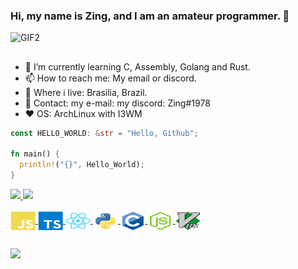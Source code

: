 ### Hi, my name is Zing, and I am an amateur programmer. 👋
<!--<img alt="GIF2" src="https://media.giphy.com/media/Cmr1OMJ2FN0B2/giphy.gif" width = 200/>-->
<img alt="GIF2" src="https://giphy.com/embed/oKLNQQ6OIeSU8" width = 200/>

##

- 🌱 I’m currently learning C, Assembly, Golang and Rust.
- 📫 How to reach me: My email or discord.
- 🧳 Where i live: Brasilia, Brazil.
- 🥡 Contact: my e-mail: my discord: Zing#1978
- ❤️ OS: ArchLinux with I3WM

```rust
const HELLO_WORLD: &str = "Hello, Github";

fn main() {
  println!("{}", Hello_World);
}
```

 <div>
  <a href="https://github.com/zingotaku">
  <img height="180em" src="https://github-readme-stats.vercel.app/api?username=zingotaku&show_icons=true&theme=gruvbox&include_all_commits=true&count_private=true"/>
  <img height="180em" src="https://github-readme-stats.vercel.app/api/top-langs/?username=zingotaku&layout=compact&langs_count=7&theme=gruvbox"/>
</div>
<div style="display: inline_block"><br>
  <img align="center" alt="Rafa-Js" height="30" width="40" src="https://raw.githubusercontent.com/devicons/devicon/master/icons/javascript/javascript-plain.svg">
  <img align="center" alt="Rafa-Ts" height="30" width="40" src="https://raw.githubusercontent.com/devicons/devicon/master/icons/typescript/typescript-plain.svg">
  <img align="center" alt="Rafa-React" height="30" width="40" src="https://raw.githubusercontent.com/devicons/devicon/master/icons/react/react-original.svg">
  <img align="center" alt="Rafa-Python" height="30" width="40" src="https://raw.githubusercontent.com/devicons/devicon/master/icons/python/python-original.svg">
  <img align="center" alt="Zing-C" height="30" width="40" src="https://raw.githubusercontent.com/devicons/devicon/master/icons/c/c-original.svg">
  <img align="center" alt="Zing-NodeJS" height="30" width="40" src="https://raw.githubusercontent.com/devicons/devicon/master/icons/nodejs/nodejs-original.svg">
  <img align="center" alt="Zing-Vim" height="30" width="40" src="https://raw.githubusercontent.com/devicons/devicon/master/icons/vim/vim-original.svg">
</div>

##

![](https://komarev.com/ghpvc/?username=zingotaku)
